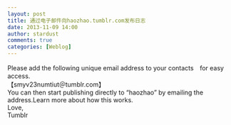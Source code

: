 ```yaml
---
layout: post
title: 通过电子邮件向haozhao.tumblr.com发布日志
date: 2013-11-09 14:00
author: stardust
comments: true
categories: [Weblog]
---
```

<p>Please add the following unique email address to your contacts　for easy access.<br />
【smyv23numtiut＠tumblr.com】<br />
You can then start publishing directly to “haozhao” by emailing the<br />
address.Learn more about how this works.<br />
Love,<br />
Tumblr</p>
